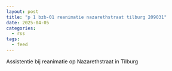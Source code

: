 ```yaml
---
layout: post
title: "p 1 bzb-01 reanimatie nazarethstraat tilburg 209031"
date: 2025-04-05
categories: 
  - rss
tags: 
  - feed
---
```


Assistentie bij reanimatie op Nazarethstraat in Tilburg
